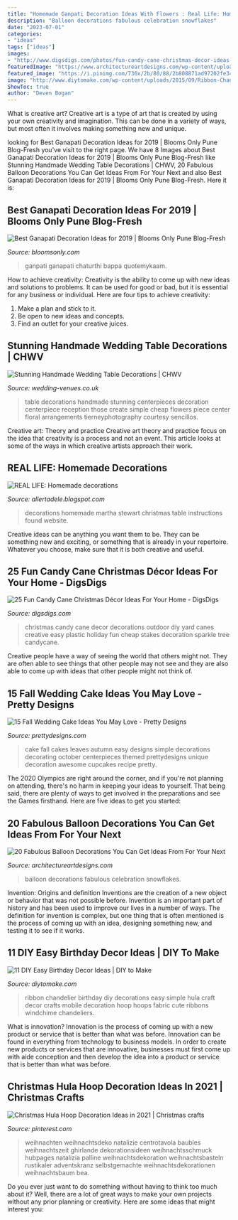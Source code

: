 ```yaml
---
title: "Homemade Ganpati Decoration Ideas With Flowers : Real Life: Homemade Decorations"
description: "Balloon decorations fabulous celebration snowflakes"
date: "2023-07-01"
categories:
- "ideas"
tags: ["ideas"]
images:
- "http://www.digsdigs.com/photos/fun-candy-cane-christmas-decor-ideas-for-your-home-16-554x487.jpg"
featuredImage: "https://www.architectureartdesigns.com/wp-content/uploads/2014/12/20-Fabulous-Balloon-Decorations-You-Can-Get-Ideas-From-For-Your-Next-Celebration-17-630x945.jpg"
featured_image: "https://i.pinimg.com/736x/2b/80/88/2b808871ad97202fe340a05a2b1e2289.jpg"
image: "http://www.diytomake.com/wp-content/uploads/2015/09/Ribbon-Chandelier.jpg"
ShowToc: true
author: "Deven Bogan"
---
```



What is creative art?
Creative art is a type of art that is created by using your own creativity and imagination. This can be done in a variety of ways, but most often it involves making something new and unique.

	

		
looking for Best Ganapati Decoration Ideas for 2019 | Blooms Only Pune Blog-Fresh you've visit to the right page. We have 8 Images about Best Ganapati Decoration Ideas for 2019 | Blooms Only Pune Blog-Fresh like Stunning Handmade Wedding Table Decorations | CHWV, 20 Fabulous Balloon Decorations You Can Get Ideas From For Your Next and also Best Ganapati Decoration Ideas for 2019 | Blooms Only Pune Blog-Fresh. Here it is:
		
    
## Best Ganapati Decoration Ideas For 2019 | Blooms Only Pune Blog-Fresh

<img loading=lazy src="https://www.bloomsonly.com/wpblog/wp-content/uploads/2019/07/Coconut-Shell-Decor-525x700.jpg" onerror="this.onerror=null;this.src='https://tse3.mm.bing.net/th?id=OIP.n9BeOJHlMP2IwpJt-iiwAgHaJ4&amp;pid=15.1';" alt="Best Ganapati Decoration Ideas for 2019 | Blooms Only Pune Blog-Fresh">

_Source: bloomsonly.com_

>ganpati ganapati chaturthi bappa quotemykaam. 

	

How to achieve creativity:
Creativity is the ability to come up with new ideas and solutions to problems. It can be used for good or bad, but it is essential for any business or individual. Here are four tips to achieve creativity:
1. Make a plan and stick to it.
2. Be open to new ideas and concepts.
3. Find an outlet for your creative juices.

    
## Stunning Handmade Wedding Table Decorations | CHWV

<img loading=lazy src="https://www.wedding-venues.co.uk/sites/default/files/Stunning-Handmade-Wedding-Table-Decorations-tierneyphotography.jpg" onerror="this.onerror=null;this.src='https://tse1.mm.bing.net/th?id=OIP.JPmXez9vteEoj83mFE9RowHaLH&amp;pid=15.1';" alt="Stunning Handmade Wedding Table Decorations | CHWV">

_Source: wedding-venues.co.uk_

>table decorations handmade stunning centerpieces decoration centerpiece reception those create simple cheap flowers piece center floral arrangements tierneyphotography courtesy sencillos. 

	

Creative art: Theory and practice
Creative art theory and practice focus on the idea that creativity is a process and not an event. This article looks at some of the ways in which creative artists approach their work.

    
## REAL LIFE: Homemade Decorations

<img loading=lazy src="http://3.bp.blogspot.com/_IdojAudtVto/TQty3AdIXMI/AAAAAAAABSY/A0GxyYBmwrc/s1600/DSC02350.jpg" onerror="this.onerror=null;this.src='https://tse3.mm.bing.net/th?id=OIP.6HzcIomSNnTujyB_K8cd3AHaLI&amp;pid=15.1';" alt="REAL LIFE: Homemade decorations">

_Source: allertadele.blogspot.com_

>decorations homemade martha stewart christmas table instructions found website. 

	

Creative ideas can be anything you want them to be. They can be something new and exciting, or something that is already in your repertoire. Whatever you choose, make sure that it is both creative and useful.

    
## 25 Fun Candy Cane Christmas Décor Ideas For Your Home - DigsDigs

<img loading=lazy src="http://www.digsdigs.com/photos/fun-candy-cane-christmas-decor-ideas-for-your-home-16-554x487.jpg" onerror="this.onerror=null;this.src='https://tse4.mm.bing.net/th?id=OIP.n1fzkylEqCmVTrEAHkcI0wHaGg&amp;pid=15.1';" alt="25 Fun Candy Cane Christmas Décor Ideas For Your Home - DigsDigs">

_Source: digsdigs.com_

>christmas candy cane decor decorations outdoor diy yard canes creative easy plastic holiday fun cheap stakes decoration sparkle tree candycane. 

	

Creative people have a way of seeing the world that others might not. They are often able to see things that other people may not see and they are also able to come up with ideas that other people might not think of.

    
## 15 Fall Wedding Cake Ideas You May Love - Pretty Designs

<img loading=lazy src="https://www.prettydesigns.com/wp-content/uploads/2014/09/Easy-Wedding-Cake.jpg" onerror="this.onerror=null;this.src='https://tse3.mm.bing.net/th?id=OIP.jNIcHTlKfhOiaxg3VPoWCAHaJ3&amp;pid=15.1';" alt="15 Fall Wedding Cake Ideas You May Love - Pretty Designs">

_Source: prettydesigns.com_

>cake fall cakes leaves autumn easy designs simple decorations decorating october centerpieces themed prettydesigns unique decoration awesome cupcakes recipe pretty. 

	

The 2020 Olympics are right around the corner, and if you're not planning on attending, there's no harm in keeping your ideas to yourself. That being said, there are plenty of ways to get involved in the preparations and see the Games firsthand. Here are five ideas to get you started: 

    
## 20 Fabulous Balloon Decorations You Can Get Ideas From For Your Next

<img loading=lazy src="https://www.architectureartdesigns.com/wp-content/uploads/2014/12/20-Fabulous-Balloon-Decorations-You-Can-Get-Ideas-From-For-Your-Next-Celebration-17-630x945.jpg" onerror="this.onerror=null;this.src='https://tse3.mm.bing.net/th?id=OIP.U4vVGb6OzRVKftEpWpToVQHaLH&amp;pid=15.1';" alt="20 Fabulous Balloon Decorations You Can Get Ideas From For Your Next">

_Source: architectureartdesigns.com_

>balloon decorations fabulous celebration snowflakes. 

	

Invention: Origins and definition
Inventions are the creation of a new object or behavior that was not possible before. Invention is an important part of history and has been used to improve our lives in a number of ways. The definition for invention is complex, but one thing that is often mentioned is the process of coming up with an idea, designing something new, and testing it to see if it works.

    
## 11 DIY Easy Birthday Decor Ideas | DIY To Make

<img loading=lazy src="http://www.diytomake.com/wp-content/uploads/2015/09/Ribbon-Chandelier.jpg" onerror="this.onerror=null;this.src='https://tse4.mm.bing.net/th?id=OIP.noenl1HCBNMYO8N7IZNtBQHaLH&amp;pid=15.1';" alt="11 DIY Easy Birthday Decor Ideas | DIY to Make">

_Source: diytomake.com_

>ribbon chandelier birthday diy decorations easy simple hula craft decor crafts mobile decoration hoop hoops fabric cute ribbons windchime chandeliers. 

	

What is innovation?
Innovation is the process of coming up with a new product or service that is better than what was before. Innovation can be found in everything from technology to business models. In order to create new products or services that are innovative, businesses must first come up with aide conception and then develop the idea into a product or service that is better than what was before.

    
## Christmas Hula Hoop Decoration Ideas In 2021 | Christmas Crafts

<img loading=lazy src="https://i.pinimg.com/736x/2b/80/88/2b808871ad97202fe340a05a2b1e2289.jpg" onerror="this.onerror=null;this.src='https://tse2.mm.bing.net/th?id=OIP.RU3PMab84p-XSPzLSY7WpgHaJ8&amp;pid=15.1';" alt="Christmas Hula Hoop Decoration Ideas in 2021 | Christmas crafts">

_Source: pinterest.com_

>weihnachten weihnachtsdeko natalizie centrotavola baubles weihnachtszeit ghirlande dekorationsideen weihnachtsschmuck hubpages natalizia palline weihnachtsdekoration weihnachtsbasteln rustikaler adventskranz selbstgemachte weihnachtsdekorationen weihnachtsbaum bea. 

	

Do you ever just want to do something without having to think too much about it? Well, there are a lot of great ways to make your own projects without any prior planning or creativity. Here are some ideas that might interest you: 

